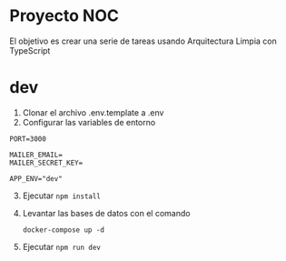 # Proyecto NOC

El objetivo es crear una serie de tareas usando Arquitectura Limpia con TypeScript

# dev
1. Clonar el archivo .env.template a .env
2. Configurar las variables de entorno
```
PORT=3000

MAILER_EMAIL=
MAILER_SECRET_KEY=

APP_ENV="dev"
```

3. Ejecutar `npm install`

5. Levantar las bases de datos con el comando
    ```
    docker-compose up -d
    ```

5. Ejecutar `npm run dev`
